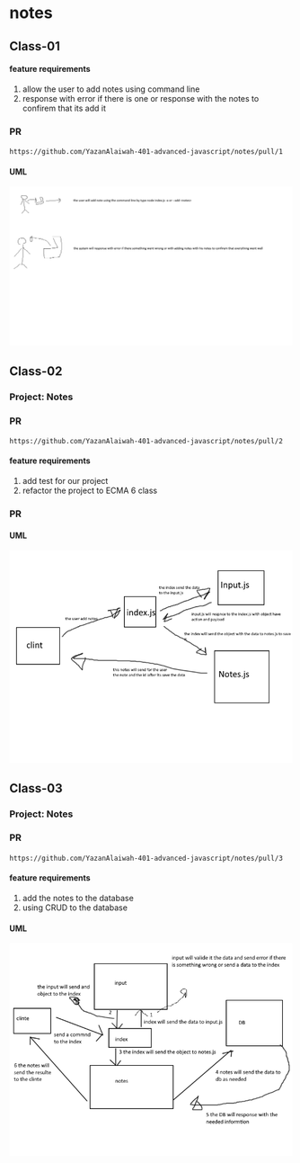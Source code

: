 # notes

## Class-01

#### feature requirements
1. allow the user to add notes using command line
2. response with error if there is one or response with the notes to confirem that its add it 

### PR

`https://github.com/YazanAlaiwah-401-advanced-javascript/notes/pull/1`

#### UML

![class01](./assets/class-01.png)

## Class-02

### Project: Notes

### PR 
`https://github.com/YazanAlaiwah-401-advanced-javascript/notes/pull/2`

#### feature requirements
1. add test for our project
2. refactor the project to ECMA 6 class

### PR



#### UML

![class02](./assets/class-02.png)

## Class-03

### Project: Notes

### PR 
`https://github.com/YazanAlaiwah-401-advanced-javascript/notes/pull/3`

#### feature requirements
1. add the notes to the database
2. using CRUD to the database

#### UML

![class02](./assets/class03.png)